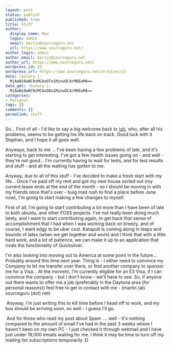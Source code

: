 ```yaml
---
layout: post
status: publish
published: true
title: Stuff
author:
  display_name: Mez
  login: admin
  email: martin@sourceguru.net
  url: https://www.sourceguru.net/
author_login: admin
author_email: martin@sourceguru.net
author_url: https://www.sourceguru.net/
wordpress_id: 23
wordpress_url: https://www.sourceguru.net/archives/23
date: !binary |-
  MjAwNi0wNC0zMCAxOTo1MzowOCArMDEwMA==
date_gmt: !binary |-
  MjAwNi0wNC0zMCAxODo1MzowOCArMDEwMA==
categories:
- Personal
tags: []
comments: []
permalink: stuff
---
```

<p>So... First of all - I'd like to say a big welcome back to <a href="http://launchpad.net/people/shermann">\sh</a>, who, after all his problems, seems to be getting his life back on track. Good luck with it Stephan, and I hope it all goes well.</p>
<p>Anyways, back to me ... I've been having a few problems of late, and it's starting to get interesting. I've got a few health issues going on - and well - they're not good... I'm currently having to wait for tests, and for test results and stuff - and all the waiting has gotten to me.</p>
<p>Anyway, due to all of this stuff - I've decided to make a fresh start with my life... Once I've paid off my rent and got my new house sorted out (my current lease ends at the end of the month - so I should be moving in with my friends once that's over - buig mad rush to find a place before June now), I'm going to start making a few changes to myself.</p>
<p>First of all, I'm going to start contributing a lot more than I have been of late to both ubuntu, and other FOSS projects. I've not really been doing much lately, and I want to start contributing again, to get back that sense of accomplishment that I had when I was working back on breezy, and of course, I want edgy to be uber cool. Katapult is coming along in leaps and bounds of lates (when we get together and work) and I think that with a little hard work, and a lot of patience, we can make it up to an application that rivals the functionality of Quicksilver.</p>
<p>I'm also looking into moving out to America at some point in the future... Probably around this time next year. Thing is - I either need to convince my Company to let me transfer over there, or find another company to sponsor me for a Visa... At the moment, I'm currently eligible for an E3 Visa, if I can convince the company - but I don't know - we'll have to see. So, if anyone out there wants to offer me a job (preferably in the Daytona area (for personal reasons)) feel free to get in contact with me - (martin (at) sourceguru (dot) net)</p>
<p> Anyway, I'm just writing this to kill time before I head off to work, and my bus should be arriving soon, so well - I guess I'll go.</p>
<p> And for those who read my post about Spam .... well - it's nothing compared to the amount of email I've had in the past 3 weeks where I haven't been on my own PC - I just checked it through webmail and I have just under 19,000 emails waiting for me. I think it may be time to turn off my mailing list subscriptions temporarily :D</p>
